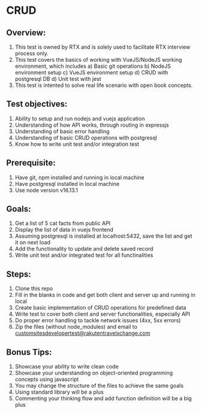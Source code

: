 # CRUD

## Overview:
1. This test is owned by RTX and is solely used to facilitate RTX interview process only. 
2. This test covers the basics of working with VueJS/NodeJS working environment, which includes
    a) Basic git operations
    b) NodeJS environment setup
    c) VueJS environment setup
    d) CRUD with postgresql DB
    d) Unit test with jest
3. This test is intented to solve real life scenario with open book concepts. 

## Test objectives:
1. Ability to setup and run nodejs and vuejs application
2. Understanding of how API works, through routing in expressjs
3. Understanding of basic error handling
4. Understanding of basic CRUD operations with postgresql
5. Know how to write unit test and/or integration test 

## Prerequisite:
1. Have git, npm installed and running in local machine
2. Have postgresql installed in local machine
3. Use node version v16.13.1

## Goals:
1. Get a list of 5 cat facts from public API
2. Display the list of data in vuejs frontend
3. Assuming postgresql is installed at localhost:5432, save the list and get it on next load
4. Add the functionality to update and delete saved record
3. Write unit test and/or integrated test for all functinalities

## Steps:
1. Clone this repo
2. Fill in the blanks in code and get both client and server up and running in local
3. Create basic implementation of CRUD operations for predefined data
4. Write test to cover both client and server functionalities, especially API
5. Do proper error handling to tackle network issues (4xx, 5xx errors)
6. Zip the files (without node_modules) and email to customsitesdevelopertest@rakutentravelxchange.com

## Bonus Tips:
1. Showcase your ability to write clean code
2. Showcase your understanding on object-oriented programming concepts using javascript
3. You may change the structure of the files to achieve the same goals
4. Using standard library will be a plus
5. Commenting your thinking flow and add function definition will be a big plus
